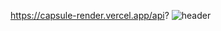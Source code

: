 https://capsule-render.vercel.app/api?
![header](https://capsule-render.vercel.app/api?type=waving)
